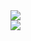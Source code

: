 <picture>
  <source
    srcset="https://github-readme-stats-rom100main.vercel.app/api?username=rom100main&show_icons=true&hide_border=true&theme=dark"
    media="(prefers-color-scheme: dark)"
  />
  <source
    srcset="https://github-readme-stats-rom100main.vercel.app/api?username=rom100main&show_icons=true&hide_border=true"
    media="(prefers-color-scheme: light), (prefers-color-scheme: no-preference)"
  />
  <img src="https://github-readme-stats-rom100main.vercel.app/api?username=rom100main&show_icons=true&hide_border=true" />
</picture>
<br/>
<picture>
  <source
    srcset="https://github-readme-stats-rom100main.vercel.app/api/top-langs/?username=rom100main&layout=donut&hide_border=true&theme=dark"
    media="(prefers-color-scheme: dark)"
  />
  <source
    srcset="https://github-readme-stats-rom100main.vercel.app/api/top-langs/?username=rom100main&layout=donut&hide_border=true"
    media="(prefers-color-scheme: light), (prefers-color-scheme: no-preference)"
  />
  <img src="https://github-readme-stats-rom100main.vercel.app/api/top-langs/?username=rom100main&layout=donut&hide_border=true" />
</picture>
